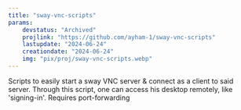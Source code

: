 ```yaml
---
title: "sway-vnc-scripts"
params:
    devstatus: "Archived"
    projlink: "https://github.com/ayham-1/sway-vnc-scripts"
    lastupdate: "2024-06-24"
    creationdate: "2024-06-24"
    img: "pix/proj/sway-vnc-scripts.webp"
---
```


Scripts to easily start a sway VNC server & connect as a client to said server. Through this script, one can access his desktop remotely, like 'signing-in'. Requires port-forwarding
